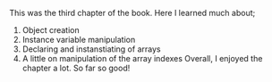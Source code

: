 This was the third chapter of the book. Here I learned much about;
1. Object creation
2. Instance variable manipulation
3. Declaring and instanstiating of arrays
4. A little on manipulation of the array indexes
Overall, I enjoyed the chapter a lot.
So far so good!
